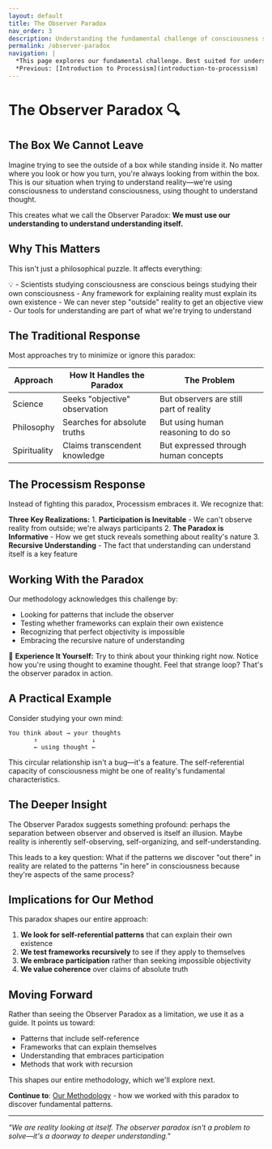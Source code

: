 ```yaml
---
layout: default
title: The Observer Paradox
nav_order: 3
description: Understanding the fundamental challenge of consciousness studying consciousness
permalink: /observer-paradox
navigation: |
  *This page explores our fundamental challenge. Best suited for understanding our approach.*  
  *Previous: [Introduction to Processism](introduction-to-processism) | Next: [Our Methodology](methodology)*
---
```


# The Observer Paradox 🔍

## The Box We Cannot Leave

Imagine trying to see the outside of a box while standing inside it. No matter where you look or how you turn, you're always looking from within the box. This is our situation when trying to understand reality—we're using consciousness to understand consciousness, using thought to understand thought.

This creates what we call the Observer Paradox: **We must use our understanding to understand understanding itself.**

## Why This Matters

This isn't just a philosophical puzzle. It affects everything:

<div class="key-insight">
💡 - Scientists studying consciousness are conscious beings studying their own consciousness
- Any framework for explaining reality must explain its own existence
- We can never step "outside" reality to get an objective view
- Our tools for understanding are part of what we're trying to understand
</div>

## The Traditional Response

Most approaches try to minimize or ignore this paradox:

| Approach | How It Handles the Paradox | The Problem |
|----------|---------------------------|-------------|
| Science | Seeks "objective" observation | But observers are still part of reality |
| Philosophy | Searches for absolute truths | But using human reasoning to do so |
| Spirituality | Claims transcendent knowledge | But expressed through human concepts |

## The Processism Response

Instead of fighting this paradox, Processism embraces it. We recognize that:

<div class="key-insight">
<strong>Three Key Realizations:</strong>
1. <strong>Participation is Inevitable</strong> - We can't observe reality from outside; we're always participants
2. <strong>The Paradox is Informative</strong> - How we get stuck reveals something about reality's nature
3. <strong>Recursive Understanding</strong> - The fact that understanding can understand itself is a key feature
</div>

## Working With the Paradox

Our methodology acknowledges this challenge by:

- Looking for patterns that include the observer
- Testing whether frameworks can explain their own existence
- Recognizing that perfect objectivity is impossible
- Embracing the recursive nature of understanding

<div class="try-this">
🧪 <strong>Experience It Yourself:</strong> Try to think about your thinking right now. Notice how you're using thought to examine thought. Feel that strange loop? That's the observer paradox in action.
</div>

## A Practical Example

Consider studying your own mind:

```
You think about → your thoughts
       ↑               ↓
       ← using thought ←
```

This circular relationship isn't a bug—it's a feature. The self-referential capacity of consciousness might be one of reality's fundamental characteristics.

## The Deeper Insight

<div class="key-insight">
The Observer Paradox suggests something profound: perhaps the separation between observer and observed is itself an illusion. Maybe reality is inherently self-observing, self-organizing, and self-understanding.
</div>

This leads to a key question: What if the patterns we discover "out there" in reality are related to the patterns "in here" in consciousness because they're aspects of the same process?

## Implications for Our Method

This paradox shapes our entire approach:

1. **We look for self-referential patterns** that can explain their own existence
2. **We test frameworks recursively** to see if they apply to themselves
3. **We embrace participation** rather than seeking impossible objectivity
4. **We value coherence** over claims of absolute truth

## Moving Forward

Rather than seeing the Observer Paradox as a limitation, we use it as a guide. It points us toward:
- Patterns that include self-reference
- Frameworks that can explain themselves
- Understanding that embraces participation
- Methods that work with recursion

This shapes our entire methodology, which we'll explore next.

**Continue to**: [Our Methodology](methodology) - how we worked with this paradox to discover fundamental patterns.

---

*"We are reality looking at itself. The observer paradox isn't a problem to solve—it's a doorway to deeper understanding."*